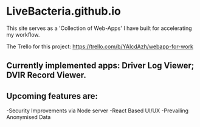# LiveBacteria.github.io
This site serves as a 'Collection of Web-Apps' I have built for accelerating my workflow.

The Trello for this project: https://trello.com/b/YAIcdAzh/webapp-for-work

Currently implemented apps: Driver Log Viewer; DVIR Record Viewer.
-
Upcoming features are:
-
  -Security Improvements via Node server
  -React Based UI/UX
  -Prevailing Anonymised Data
